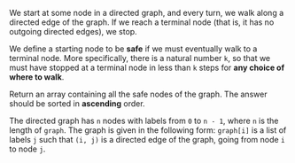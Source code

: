 We start at some node in a directed graph, and every turn, we walk along a directed edge of the graph. If we reach a terminal node (that is, it has no outgoing directed edges), we stop.

We define a starting node to be **safe** if we must eventually walk to a terminal node. More specifically, there is a natural number `k`, so that we must have stopped at a terminal node in less than `k` steps for **any choice of where to walk**.

Return an array containing all the safe nodes of the graph. The answer should be sorted in **ascending** order.

The directed graph has `n` nodes with labels from `0` to `n - 1`, where `n` is the length of `graph`. The graph is given in the following form: `graph[i]` is a list of labels `j` such that `(i, j)` is a directed edge of the graph, going from node `i` to node `j`.